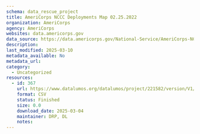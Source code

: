 ```yaml
---
schema: data_rescue_project 
title: AmeriCorps NCCC Deployments Map 02.25.2022
organization: AmeriCorps
agency: AmeriCorps
websites: data.americorps.gov
data_source: https://data.americorps.gov/National-Service/AmeriCorps-NCCC-Deployments-Map-02-25-2022/4zkt-jjfp
description: 
last_modified: 2025-03-10
metadata_available: No
metadata_url: 
category:
  - Uncategorized
resources:
  - id: 367
    url: https://www.datalumos.org/datalumos/project/221582/version/V1/view
    format: CSV
    status: Finished
    size: 0.0
    download_date: 2025-03-04
    maintainer: DRP, DL
    notes: 
---
```

